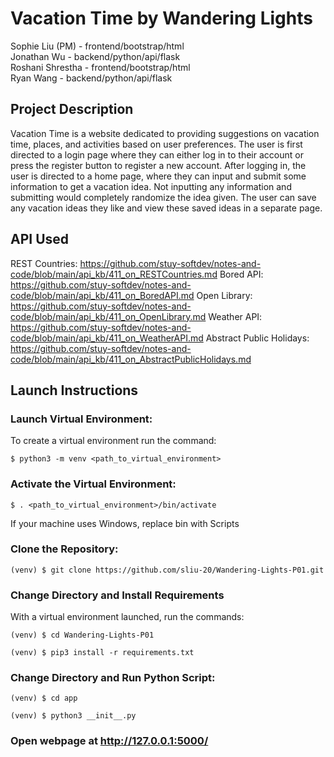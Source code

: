 # Vacation Time by Wandering Lights
  Sophie Liu (PM) - frontend/bootstrap/html
  <br>
  Jonathan Wu - backend/python/api/flask
  <br>
  Roshani Shrestha - frontend/bootstrap/html
  <br>
  Ryan Wang - backend/python/api/flask

## Project Description
Vacation Time is a website dedicated to providing suggestions on vacation time, places, and activities based on user preferences. The user is first directed to a login page where they can either log in to their account or press the register button to register a new account. After logging in, the user is directed to a home page, where they can input and submit some information to get a vacation idea. Not inputting any information and submitting would completely randomize the idea given. The user can save any vacation ideas they like and view these saved ideas in a separate page. 

## API Used
REST Countries: https://github.com/stuy-softdev/notes-and-code/blob/main/api_kb/411_on_RESTCountries.md 
Bored API: https://github.com/stuy-softdev/notes-and-code/blob/main/api_kb/411_on_BoredAPI.md 
Open Library: https://github.com/stuy-softdev/notes-and-code/blob/main/api_kb/411_on_OpenLibrary.md 
Weather API: https://github.com/stuy-softdev/notes-and-code/blob/main/api_kb/411_on_WeatherAPI.md
Abstract Public Holidays: https://github.com/stuy-softdev/notes-and-code/blob/main/api_kb/411_on_AbstractPublicHolidays.md  

## Launch Instructions
### Launch Virtual Environment:

To create a virtual environment run the command:
```
$ python3 -m venv <path_to_virtual_environment>
```
### Activate the Virtual Environment:
```
$ . <path_to_virtual_environment>/bin/activate
```
If your machine uses Windows, replace bin with Scripts

### Clone the Repository:
```
(venv) $ git clone https://github.com/sliu-20/Wandering-Lights-P01.git
```
### Change Directory and Install Requirements

With a virtual environment launched, run the commands:
```
(venv) $ cd Wandering-Lights-P01

(venv) $ pip3 install -r requirements.txt
```
### Change Directory and Run Python Script:
```
(venv) $ cd app

(venv) $ python3 __init__.py
```
### Open webpage at http://127.0.0.1:5000/
